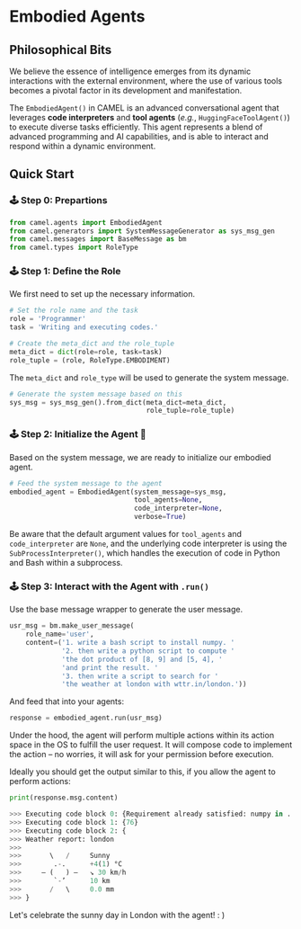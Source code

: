 # Embodied Agents

## Philosophical Bits

We believe the essence of intelligence emerges from its dynamic interactions with the external environment, where the use of various tools becomes a pivotal factor in its development and manifestation.

The `EmbodiedAgent()` in CAMEL is an advanced conversational agent that leverages **code interpreters** and **tool agents** (*e.g.*, `HuggingFaceToolAgent()`) to execute diverse tasks efficiently. This agent represents a blend of advanced programming and AI capabilities, and is able to interact and respond within a dynamic environment.


## Quick Start


### 🕹 Step 0: Prepartions
```python
from camel.agents import EmbodiedAgent
from camel.generators import SystemMessageGenerator as sys_msg_gen
from camel.messages import BaseMessage as bm
from camel.types import RoleType
```

### 🕹 Step 1: Define the Role
We first need to set up the necessary information.
```python
# Set the role name and the task
role = 'Programmer'
task = 'Writing and executing codes.'

# Create the meta_dict and the role_tuple
meta_dict = dict(role=role, task=task)
role_tuple = (role, RoleType.EMBODIMENT)
```
The `meta_dict` and `role_type` will be used to generate the system message.
```python
# Generate the system message based on this
sys_msg = sys_msg_gen().from_dict(meta_dict=meta_dict,
                                  role_tuple=role_tuple)
```
### 🕹 Step 2: Initialize the Agent 🐫
Based on the system message, we are ready to initialize our embodied agent.
```python
# Feed the system message to the agent
embodied_agent = EmbodiedAgent(system_message=sys_msg,
                               tool_agents=None,
                               code_interpreter=None,
                               verbose=True)
```
Be aware that the default argument values for `tool_agents` and `code_interpreter` are `None`, and the underlying code interpreter is using the `SubProcessInterpreter()`, which handles the execution of code in Python and Bash within a subprocess.


### 🕹 Step 3: Interact with the Agent with `.run()`
Use the base message wrapper to generate the user message.
```python
usr_msg = bm.make_user_message(
    role_name='user',
    content=('1. write a bash script to install numpy. '
             '2. then write a python script to compute '
             'the dot product of [8, 9] and [5, 4], '
             'and print the result. '
             '3. then write a script to search for '
             'the weather at london with wttr.in/london.'))
```
And feed that into your agents:
```python
response = embodied_agent.run(usr_msg)
```
Under the hood, the agent will perform multiple actions within its action space in the OS to fulfill the user request. It will compose code to implement the action – no worries, it will ask for your permission before execution.

Ideally you should get the output similar to this, if you allow the agent to perform actions:
```python
print(response.msg.content)

>>> Executing code block 0: {Requirement already satisfied: numpy in ...}
>>> Executing code block 1: {76}
>>> Executing code block 2: {
>>> Weather report: london
>>>
>>>       \   /     Sunny
>>>        .-.      +4(1) °C
>>>     ― (   ) ―   ↘ 30 km/h
>>>        `-’      10 km
>>>       /   \     0.0 mm
>>> }
```
Let's celebrate the sunny day in London with the agent! : )
